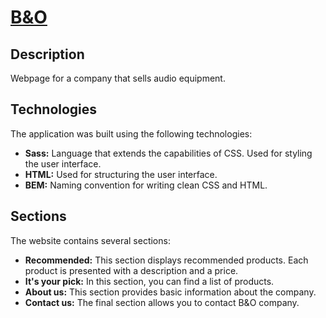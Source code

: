 # [B&O](https://kuzgan.github.io/B-O/)

## Description
Webpage for a company that sells audio equipment.

## Technologies
The application was built using the following technologies:

- **Sass:** Language that extends the capabilities of CSS. Used for styling the user interface.
- **HTML:** Used for structuring the user interface.
- **BEM:** Naming convention for writing clean CSS and HTML.

## Sections
The website contains several sections:

- **Recommended:** This section displays recommended products. Each product is presented with a description and a price.
- **It's your pick:** In this section, you can find a list of products.
- **About us:** This section provides basic information about the company.
- **Contact us:** The final section allows you to contact B&O company.
